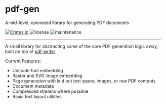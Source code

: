 # pdf-gen
A mid-level, opionated library for generating PDF documents

[![Crates.io](https://img.shields.io/crates/v/pdf-gen.svg)](https://crates.io/crates/pdf-gen) ![license](https://img.shields.io/crates/l/pdf-gen) ![maintenance](https://img.shields.io/badge/maintenance-passively--maintained-yellowgreen.svg)

---

A small library for abstracting some of the core PDF generation logic away, built on top of [pdf-writer](https://crates.io/crates/pdf-writer)

Current Features:

* Unicode font embedding
* Raster and SVG image embedding
* Page generation with laid out text spans, images, or raw PDF contents
* Document metadata
* Compressed streams where possible
* Basic text layout utilities
